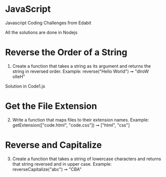 # JavaScript
Javascript Coding Challenges from Edabit

All the solutions are done in Nodejs 

# Reverse the Order of a String

1. Create a function that takes a string as its argument and returns the string in reversed order.
Example: reverse("Hello World") ➞ "dlroW olleH"

Solution in Code1.js

# Get the File Extension

2. Write a function that maps files to their extension names.
Example: getExtension(["code.html", "code.css"])
➞ ["html", "css"]

# Reverse and Capitalize

3. Create a function that takes a string of lowercase characters and returns that string reversed and in upper case.
Example: reverseCapitalize("abc") ➞ "CBA"



